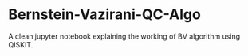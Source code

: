 # Bernstein-Vazirani-QC-Algo
A clean jupyter notebook explaining the working of BV algorithm using QISKIT.
